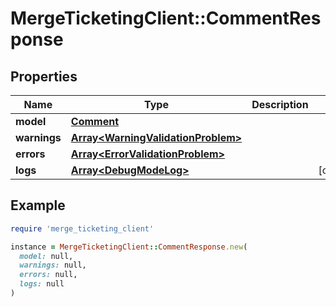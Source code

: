 # MergeTicketingClient::CommentResponse

## Properties

| Name | Type | Description | Notes |
| ---- | ---- | ----------- | ----- |
| **model** | [**Comment**](Comment.md) |  |  |
| **warnings** | [**Array&lt;WarningValidationProblem&gt;**](WarningValidationProblem.md) |  |  |
| **errors** | [**Array&lt;ErrorValidationProblem&gt;**](ErrorValidationProblem.md) |  |  |
| **logs** | [**Array&lt;DebugModeLog&gt;**](DebugModeLog.md) |  | [optional] |

## Example

```ruby
require 'merge_ticketing_client'

instance = MergeTicketingClient::CommentResponse.new(
  model: null,
  warnings: null,
  errors: null,
  logs: null
)
```

